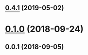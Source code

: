 ## [0.4.1](https://github.com/arablocks/reward-protocol-buffers/compare/0.1.0...0.4.1) (2019-05-02)



# [0.1.0](https://github.com/arablocks/reward-protocol-buffers/compare/0.0.1...0.1.0) (2018-09-24)



## 0.0.1 (2018-09-05)



